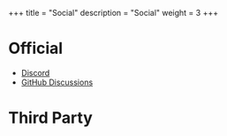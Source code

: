 +++
title = "Social"
description = "Social"
weight = 3
+++

# Official

- [Discord](https://discord.gg/zfAAUbgGr4)
- [GitHub Discussions](https://github.com/erg-lang/erg/discussions)

# Third Party
